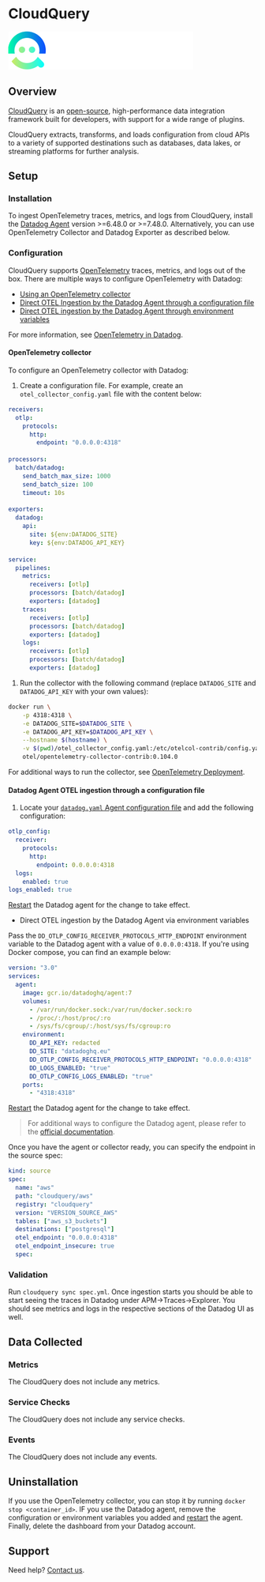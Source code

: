 # CloudQuery

![datadog-integration][1]

## Overview

[CloudQuery][2] is an [open-source][3], high-performance data integration framework built for developers, with support for a wide range of plugins.

CloudQuery extracts, transforms, and loads configuration from cloud APIs to a variety of supported destinations such as databases, data lakes, or streaming platforms for further analysis.

## Setup

### Installation

To ingest OpenTelemetry traces, metrics, and logs from CloudQuery, install the [Datadog Agent][12] version >=6.48.0 or >=7.48.0.
Alternatively, you can use OpenTelemetry Collector and Datadog Exporter as described below.

### Configuration

CloudQuery supports [OpenTelemetry][5] traces, metrics, and logs out of the box.
There are multiple ways to configure OpenTelemetry with Datadog:
- [Using an OpenTelemetry collector](#opentelemetry-collector)
- [Direct OTEL Ingestion by the Datadog Agent through a configuration file](#datadog-agent-otel-ingestion-through-a-configuration-file)
- [Direct OTEL ingestion by the Datadog Agent through environment variables](#datadog-agent-otel-ingestion-through-environment-variables)

For more information, see [OpenTelemetry in Datadog][6].

#### OpenTelemetry collector

To configure an OpenTelemetry collector with Datadog:
1. Create a configuration file. For example, create an `otel_collector_config.yaml` file with the content below:

```yaml
receivers:
  otlp:
    protocols:
      http:
        endpoint: "0.0.0.0:4318"

processors:
  batch/datadog:
    send_batch_max_size: 1000
    send_batch_size: 100
    timeout: 10s

exporters:
  datadog:
    api:
      site: ${env:DATADOG_SITE}
      key: ${env:DATADOG_API_KEY}

service:
  pipelines:
    metrics:
      receivers: [otlp]
      processors: [batch/datadog]
      exporters: [datadog]
    traces:
      receivers: [otlp]
      processors: [batch/datadog]
      exporters: [datadog]
    logs:
      receivers: [otlp]
      processors: [batch/datadog]
      exporters: [datadog]
```

1. Run the collector with the following command (replace `DATADOG_SITE` and `DATADOG_API_KEY` with your own values):

```bash
docker run \
    -p 4318:4318 \
    -e DATADOG_SITE=$DATADOG_SITE \
    -e DATADOG_API_KEY=$DATADOG_API_KEY \
    --hostname $(hostname) \
    -v $(pwd)/otel_collector_config.yaml:/etc/otelcol-contrib/config.yaml \
    otel/opentelemetry-collector-contrib:0.104.0
```

For additional ways to run the collector, see [OpenTelemetry Deployment][7].

#### Datadog Agent OTEL ingestion through a configuration file

1. Locate your [`datadog.yaml` Agent configuration file][8] and add the following configuration:

```yaml
otlp_config:
  receiver:
    protocols:
      http:
        endpoint: 0.0.0.0:4318
  logs:
    enabled: true
logs_enabled: true
```

[Restart][9] the Datadog agent for the change to take effect.

- Direct OTEL ingestion by the Datadog Agent via environment variables

Pass the `DD_OTLP_CONFIG_RECEIVER_PROTOCOLS_HTTP_ENDPOINT` environment variable to the Datadog agent with a value of `0.0.0.0:4318`.
If you're using Docker compose, you can find an example below:

```yaml
version: "3.0"
services:
  agent:
    image: gcr.io/datadoghq/agent:7
    volumes:
      - /var/run/docker.sock:/var/run/docker.sock:ro
      - /proc/:/host/proc/:ro
      - /sys/fs/cgroup/:/host/sys/fs/cgroup:ro
    environment:
      DD_API_KEY: redacted
      DD_SITE: "datadoghq.eu"
      DD_OTLP_CONFIG_RECEIVER_PROTOCOLS_HTTP_ENDPOINT: "0.0.0.0:4318"
      DD_LOGS_ENABLED: "true"
      DD_OTLP_CONFIG_LOGS_ENABLED: "true"
    ports:
      - "4318:4318"
```

[Restart][10] the Datadog agent for the change to take effect.

> For additional ways to configure the Datadog agent, please refer to the [official documentation][11].

Once you have the agent or collector ready, you can specify the endpoint in the source spec:

```yaml
kind: source
spec:
  name: "aws"
  path: "cloudquery/aws"
  registry: "cloudquery"
  version: "VERSION_SOURCE_AWS"
  tables: ["aws_s3_buckets"]
  destinations: ["postgresql"]
  otel_endpoint: "0.0.0.0:4318"
  otel_endpoint_insecure: true
  spec:
```

### Validation

Run `cloudquery sync spec.yml`.
Once ingestion starts you should be able to start seeing the traces in Datadog under APM->Traces->Explorer.
You should see metrics and logs in the respective sections of the Datadog UI as well.

## Data Collected

### Metrics

The CloudQuery does not include any metrics.

### Service Checks

The CloudQuery does not include any service checks.

### Events

The CloudQuery does not include any events.

## Uninstallation

If you use the OpenTelemetry collector, you can stop it by running `docker stop <container_id>`.
IF you use the Datadog agent, remove the configuration or environment variables you added and [restart][10] the agent.
Finally, delete the dashboard from your Datadog account.

## Support

Need help? [Contact us][4].

[1]: https://raw.githubusercontent.com/DataDog/integrations-extras/master/cloudquery/images/cloudquery_logo_png_dark_background.png
[2]: https://www.cloudquery.io/
[3]: https://github.com/cloudquery/cloudquery
[4]: https://www.cloudquery.io/pricing
[5]: https://opentelemetry.io/
[6]: https://docs.datadoghq.com/opentelemetry/
[7]: https://docs.datadoghq.com/opentelemetry/collector_exporter/deployment#running-the-collector
[8]: https://docs.datadoghq.com/agent/configuration/agent-configuration-files/
[9]: https://docs.datadoghq.com/agent/configuration/agent-commands/#restart-the-agent
[10]: https://docs.datadoghq.com/agent/configuration/agent-commands/#restart-the-agent
[11]: https://docs.datadoghq.com/opentelemetry/interoperability/otlp_ingest_in_the_agent#enabling-otlp-ingestion-on-the-datadog-agent
[12]: https://docs.datadoghq.com/agent/
[13]: https://app.datadoghq.com/apm/traces
[14]: https://app.datadoghq.com/metric/summary
[15]: https://app.datadoghq.com/logs
